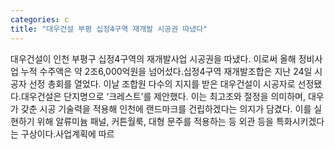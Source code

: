 ```yaml
---
categories: c
title: "대우건설 부평 십정4구역 재개발 시공권 따냈다"
---
```

대우건설이 인천 부평구 십정4구역의 재개발사업 시공권을 따냈다. 이로써 올해 정비사업 누적 수주액은 약 2조6,000억원을 넘어섰다.십정4구역 재개발조합은 지난 24일 시공자 선정 총회를 열었다. 이날 조합원 다수의 지지를 받은 대우건설이 시공자로 선정됐다.대우건설은 단지명으로 ‘크레스트’를 제안했다. 이는 최고조와 절정을 의미하며, 대우가 갖춘 시공 기술력을 적용해 인천에 랜드마크를 건립하겠다는 의지가 담겼다. 이를 실현하기 위해 알류미늄 패널, 커튼월룩, 대형 문주를 적용하는 등 외관 등을 특화시키겠다는 구상이다.사업계획에 따르
